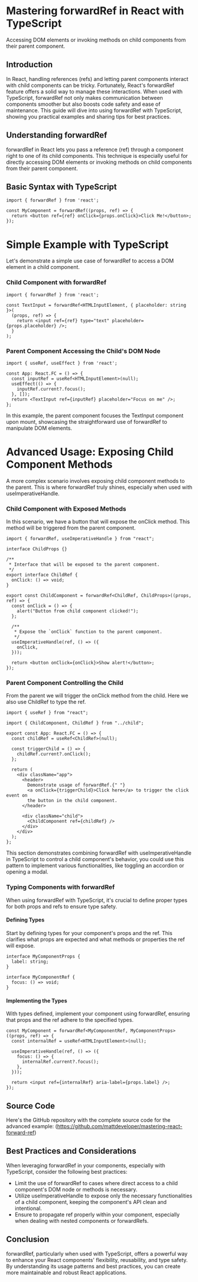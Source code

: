 # Mastering forwardRef in React with TypeScript

Accessing DOM elements or invoking methods on child components from their parent component.

## Introduction

In React, handling references (refs) and letting parent components interact with child components can be tricky. Fortunately, React's forwardRef feature offers a solid way to manage these interactions. When used with TypeScript, forwardRef not only makes communication between components smoother but also boosts code safety and ease of maintenance. This guide will dive into using forwardRef with TypeScript, showing you practical examples and sharing tips for best practices.

## Understanding forwardRef

forwardRef in React lets you pass a reference (ref) through a component right to one of its child components. This technique is especially useful for directly accessing DOM elements or invoking methods on child components from their parent component.

## Basic Syntax with TypeScript

```
import { forwardRef } from 'react';

const MyComponent = forwardRef((props, ref) => {
  return <button ref={ref} onClick={props.onClick}>Click Me!</button>;
});
```

# Simple Example with TypeScript

Let's demonstrate a simple use case of forwardRef to access a DOM element in a child component.

### Child Component with forwardRef

```
import { forwardRef } from 'react';

const TextInput = forwardRef<HTMLInputElement, { placeholder: string }>(
  (props, ref) => {
    return <input ref={ref} type="text" placeholder={props.placeholder} />;
  }
);
```

### Parent Component Accessing the Child's DOM Node

```
import { useRef, useEffect } from 'react';

const App: React.FC = () => {
  const inputRef = useRef<HTMLInputElement>(null);
  useEffect(() => {
    inputRef.current?.focus();
  }, []);
  return <TextInput ref={inputRef} placeholder="Focus on me" />;
};
```

In this example, the parent component focuses the TextInput component upon mount, showcasing the straightforward use of forwardRef to manipulate DOM elements.

# Advanced Usage: Exposing Child Component Methods

A more complex scenario involves exposing child component methods to the parent. This is where forwardRef truly shines, especially when used with useImperativeHandle.

### Child Component with Exposed Methods

In this scenario, we have a button that will expose the onClick method. This method will be triggered from the parent component.

```
import { forwardRef, useImperativeHandle } from "react";

interface ChildProps {}

/**
 * Interface that will be exposed to the parent component.
 */
export interface ChildRef {
  onClick: () => void;
}

export const ChildComponent = forwardRef<ChildRef, ChildProps>((props, ref) => {
  const onClick = () => {
    alert("Button from child component clicked!");
  };

  /**
   * Expose the `onClick` function to the parent component.
   */
  useImperativeHandle(ref, () => ({
    onClick,
  }));

  return <button onClick={onClick}>Show alert!</button>;
});
```

### Parent Component Controlling the Child

From the parent we will trigger the onClick method from the child. Here we also use ChildRef to type the ref.

```
import { useRef } from "react";

import { ChildComponent, ChildRef } from "../child";

export const App: React.FC = () => {
  const childRef = useRef<ChildRef>(null);

  const triggerChild = () => {
    childRef.current?.onClick();
  };

  return (
    <div className="app">
      <header>
        Demonstrate usage of forwardRef.{" "}
        <a onClick={triggerChild}>Click here</a> to trigger the click event on
        the button in the child component.
      </header>

      <div className="child">
        <ChildComponent ref={childRef} />
      </div>
    </div>
  );
};
```

This section demonstrates combining forwardRef with useImperativeHandle in TypeScript to control a child component's behavior, you could use this pattern to implement various functionalities, like toggling an accordion or opening a modal.

### Typing Components with forwardRef

When using forwardRef with TypeScript, it's crucial to define proper types for both props and refs to ensure type safety.

#### Defining Types

Start by defining types for your component's props and the ref. This clarifies what props are expected and what methods or properties the ref will expose.

```
interface MyComponentProps {
  label: string;
}

interface MyComponentRef {
  focus: () => void;
}
```

#### Implementing the Types

With types defined, implement your component using forwardRef, ensuring that props and the ref adhere to the specified types.

```
const MyComponent = forwardRef<MyComponentRef, MyComponentProps>((props, ref) => {
  const internalRef = useRef<HTMLInputElement>(null);

  useImperativeHandle(ref, () => ({
    focus: () => {
      internalRef.current?.focus();
    },
  }));

  return <input ref={internalRef} aria-label={props.label} />;
});
```

## Source Code

Here's the GitHub repository with the complete source code for the advanced example: (https://github.com/mattdeveloper/mastering-react-forward-ref)

## Best Practices and Considerations

When leveraging forwardRef in your components, especially with TypeScript, consider the following best practices:

- Limit the use of forwardRef to cases where direct access to a child component's DOM node or methods is necessary.
- Utilize useImperativeHandle to expose only the necessary functionalities of a child component, keeping the component's API clean and intentional.
- Ensure to propagate ref properly within your component, especially when dealing with nested components or forwardRefs.

## Conclusion

forwardRef, particularly when used with TypeScript, offers a powerful way to enhance your React components' flexibility, reusability, and type safety. By understanding its usage patterns and best practices, you can create more maintainable and robust React applications.
